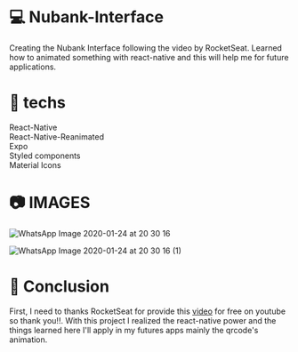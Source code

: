 # :computer: Nubank-Interface
Creating the Nubank Interface following the video by RocketSeat. Learned how to animated something with react-native and this will help me for future applications.


# :rocket: techs
React-Native<br/>
React-Native-Reanimated <br/>
Expo <br/>
Styled components<br/>
Material Icons<br/>
# :camera: IMAGES
![WhatsApp Image 2020-01-24 at 20 30 16](https://user-images.githubusercontent.com/37390930/73111249-6a00e600-3ee8-11ea-8c0f-bc3aca104aeb.jpeg)




![WhatsApp Image 2020-01-24 at 20 30 16 (1)](https://user-images.githubusercontent.com/37390930/73111287-9452a380-3ee8-11ea-8960-d1999c153483.jpeg)


# :paperclip: Conclusion

First, I need to thanks RocketSeat for provide this <a href="https://www.youtube.com/watch?v=DDm0M_rZLJo">video</a> for free on youtube so thank you!!. With this project  I realized the react-native power and the things learned here I'll apply in my futures apps mainly the qrcode's animation.
